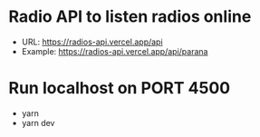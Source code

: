 # Radio API to listen radios online

- URL: https://radios-api.vercel.app/api
- Example: https://radios-api.vercel.app/api/parana

# Run localhost on PORT 4500
 
- yarn
- yarn dev
